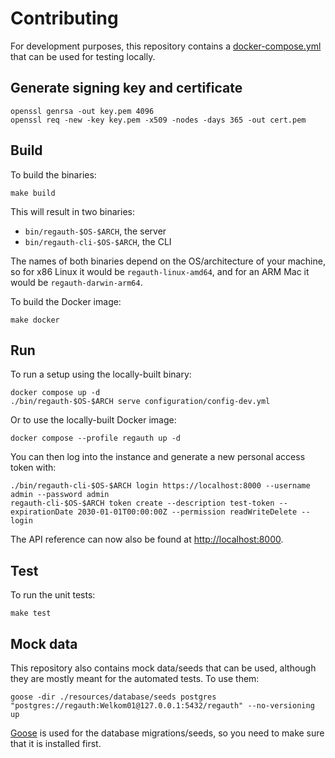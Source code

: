 # Contributing
For development purposes, this repository contains a [docker-compose.yml](docker-compose.yml) that can be used for testing locally.

## Generate signing key and certificate
```shell
openssl genrsa -out key.pem 4096
openssl req -new -key key.pem -x509 -nodes -days 365 -out cert.pem
```

## Build
To build the binaries:
```shell
make build
```

This will result in two binaries:
- `bin/regauth-$OS-$ARCH`, the server
- `bin/regauth-cli-$OS-$ARCH`, the CLI

The names of both binaries depend on the OS/architecture of your machine, so for x86 Linux it would be `regauth-linux-amd64`, and for an ARM Mac it would be `regauth-darwin-arm64`.

To build the Docker image:
```shell
make docker
```

## Run
To run a setup using the locally-built binary:
```shell
docker compose up -d
./bin/regauth-$OS-$ARCH serve configuration/config-dev.yml
```

Or to use the locally-built Docker image:
```shell
docker compose --profile regauth up -d
```

You can then log into the instance and generate a new personal access token with:
```shell
./bin/regauth-cli-$OS-$ARCH login https://localhost:8000 --username admin --password admin
regauth-cli-$OS-$ARCH token create --description test-token --expirationDate 2030-01-01T00:00:00Z --permission readWriteDelete --login
```

The API reference can now also be found at [http://localhost:8000](http://localhost:8000).

## Test
To run the unit tests:
```shell
make test
```

## Mock data
This repository also contains mock data/seeds that can be used, although they are mostly meant for the automated tests.
To use them:
```shell
goose -dir ./resources/database/seeds postgres "postgres://regauth:Welkom01@127.0.0.1:5432/regauth" --no-versioning up
```

[Goose](https://github.com/pressly/goose) is used for the database migrations/seeds, so you need to make sure that it is installed first.
